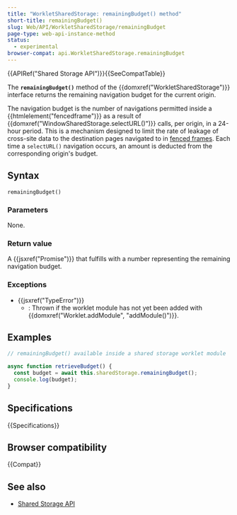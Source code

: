 ```yaml
---
title: "WorkletSharedStorage: remainingBudget() method"
short-title: remainingBudget()
slug: Web/API/WorkletSharedStorage/remainingBudget
page-type: web-api-instance-method
status:
  - experimental
browser-compat: api.WorkletSharedStorage.remainingBudget
---
```


{{APIRef("Shared Storage API")}}{{SeeCompatTable}}

The **`remainingBudget()`** method of the
{{domxref("WorkletSharedStorage")}} interface returns the remaining navigation budget for the current origin.

The navigation budget is the number of navigations permitted inside a {{htmlelement("fencedframe")}} as a result of {{domxref("WindowSharedStorage.selectURL()")}} calls, per origin, in a 24-hour period. This is a mechanism designed to limit the rate of leakage of cross-site data to the destination pages navigated to in [fenced frames](/en-US/docs/Web/API/Fenced_frames_API). Each time a `selectURL()` navigation occurs, an amount is deducted from the corresponding origin's budget.

## Syntax

```js-nolint
remainingBudget()
```

### Parameters

None.

### Return value

A {{jsxref("Promise")}} that fulfills with a number representing the remaining navigation budget.

### Exceptions

- {{jsxref("TypeError")}}
  - : Thrown if the worklet module has not yet been added with {{domxref("Worklet.addModule", "addModule()")}}.

## Examples

```js
// remainingBudget() available inside a shared storage worklet module

async function retrieveBudget() {
  const budget = await this.sharedStorage.remainingBudget();
  console.log(budget);
}
```

## Specifications

{{Specifications}}

## Browser compatibility

{{Compat}}

## See also

- [Shared Storage API](/en-US/docs/Web/API/Shared_storage_API)
